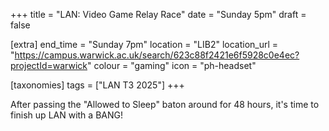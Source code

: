 +++
title = "LAN: Video Game Relay Race"
date = "Sunday 5pm"
draft = false

[extra]
end_time = "Sunday 7pm"
location = "LIB2"
location_url = "https://campus.warwick.ac.uk/search/623c88f2421e6f5928c0e4ec?projectId=warwick"
colour = "gaming"
icon = "ph-headset"

[taxonomies]
tags = ["LAN T3 2025"]
+++

After passing the "Allowed to Sleep" baton around for 48 hours, it's time to finish up LAN with a BANG!